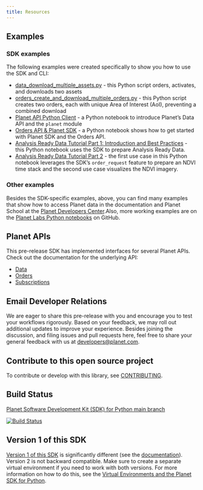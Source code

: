 ```yaml
---
title: Resources
---
```


## Examples

### SDK examples

The following examples were created specifically to show you how to use the SDK and CLI:

* [data_download_multiple_assets.py](https://github.com/planetlabs/planet-client-python/blob/main/examples/data_download_multiple_assets.py) - this Python script orders, activates, and downloads two assets
* [orders_create_and_download_multiple_orders.py](https://github.com/planetlabs/planet-client-python/blob/main/examples/orders_create_and_download_multiple_orders.py) - this Python script creates two orders, each with unique Area of Interest (AoI), preventing a combined download
* [Planet API Python Client](https://github.com/planetlabs/notebooks/blob/master/jupyter-notebooks/data-api-tutorials/planet_python_client_introduction.ipynb) - a Python notebook to introduce Planet’s Data API and the `planet` module
* [Orders API & Planet SDK](https://github.com/planetlabs/notebooks/blob/665f165e59f2c3584976ad2dde569c649e631c0b/jupyter-notebooks/orders_api_tutorials/Planet_SDK_Orders_demo.ipynb) - a Python notebook shows how to get started with Planet SDK and the Orders API.
* [Analysis Ready Data Tutorial Part 1: Introduction and Best Practices](https://github.com/planetlabs/notebooks/blob/6cc220ff6db246353af4798be219ee1fe7e858b0/jupyter-notebooks/analysis-ready-data/ard_1_intro_and_best_practices.ipynb) - this Python notebook uses the SDK to prepare Analysis Ready Data.
* [Analysis Ready Data Tutorial Part 2](https://github.com/planetlabs/notebooks/blob/6cc220ff6db246353af4798be219ee1fe7e858b0/jupyter-notebooks/analysis-ready-data/ard_2_use_case_1.ipynb) - the first use case in this Python notebook leverages the SDK’s `order_request` feature to prepare an NDVI time stack and the second use case visualizes the NDVI imagery.

### Other examples

Besides the SDK-specific examples, above, you can find many examples that show how to access Planet data in the documentation and Planet School at the [Planet Developers Center](https://docs.planet.com).Also, more working examples are on the [Planet Labs Python notebooks](https://github.com/planetlabs/notebooks) on GitHub.

## Planet APIs

This pre-release SDK has implemented interfaces for several Planet APIs. Check out the documentation for the underlying API:

* [Data](https://docs.planet.com/develop/apis/data/)
* [Orders](https://docs.planet.com/develop/apis/orders/)
* [Subscriptions](https://docs.planet.com/develop/apis/subscriptions/)

## Email Developer Relations

We are eager to share this pre-release with you and encourage you to test your workflows rigorously. Based on your feedback, we may roll out additional updates to improve your experience. Besides joining the discussion, and filing issues and pull requests here, feel free to share your general feedback with us at developers@planet.com.
## Contribute to this open source project

To contribute or develop with this library, see
[CONTRIBUTING](https://github.com/planetlabs/planet-client-python/blob/main/CONTRIBUTING.md).

## Build Status

[Planet Software Development Kit (SDK) for Python main branch](https://github.com/planetlabs/planet-client-python)

[![Build Status](https://github.com/planetlabs/planet-client-python/actions/workflows/test.yml/badge.svg)](https://github.com/planetlabs/planet-client-python/actions/workflows/test.yml)

## Version 1 of this SDK

[Version 1 of this SDK](https://github.com/planetlabs/planet-client-python/tree/1.5.2) is significantly different (see the [documentation](https://planet-sdk-for-python.readthedocs.io/en/latest/)). Version 2 is not backward compatible. Make sure to create a separate virtual environment if you need to work with both versions. For more information on how to do this, see the [Virtual Environments and the Planet SDK for Python](https://planet-sdk-for-python-v2.readthedocs.io/en/latest/get-started/venv-tutorial/).

